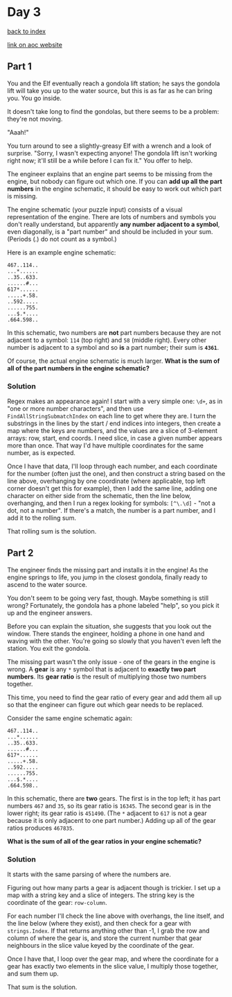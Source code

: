 # Day 3

[back to index](https://github.com/javorszky/adventofcode2023/)

[link on aoc website](https://adventofcode.com/2023/day/3)

## Part 1

You and the Elf eventually reach a gondola lift station; he says the gondola lift will take you up to the water source, but this is as far as he can bring you. You go inside.

It doesn't take long to find the gondolas, but there seems to be a problem: they're not moving.

"Aaah!"

You turn around to see a slightly-greasy Elf with a wrench and a look of surprise. "Sorry, I wasn't expecting anyone! The gondola lift isn't working right now; it'll still be a while before I can fix it." You offer to help.

The engineer explains that an engine part seems to be missing from the engine, but nobody can figure out which one. If you can **add up all the part numbers** in the engine schematic, it should be easy to work out which part is missing.

The engine schematic (your puzzle input) consists of a visual representation of the engine. There are lots of numbers and symbols you don't really understand, but apparently **any number adjacent to a symbol**, even diagonally, is a "part number" and should be included in your sum. (Periods (.) do not count as a symbol.)

Here is an example engine schematic:

```
467..114..
...*......
..35..633.
......#...
617*......
.....+.58.
..592.....
......755.
...$.*....
.664.598..
```

In this schematic, two numbers are **not** part numbers because they are not adjacent to a symbol: `114` (top right) and `58` (middle right). Every other number is adjacent to a symbol and so **is** a part number; their sum is **`4361`**.

Of course, the actual engine schematic is much larger. **What is the sum of all of the part numbers in the engine schematic?**

### Solution

Regex makes an appearance again! I start with a very simple one: `\d+`, as in "one or more number characters", and then use `FindAllStringSubmatchIndex` on each line to get where they are. I turn the substrings in the lines by the start / end indices into integers, then create a map where the keys are numbers, and the values are a slice of 3-element arrays: row, start, end coords. I need slice, in case a given number appears more than once. That way I'd have multiple coordinates for the same number, as is expected.

Once I have that data, I'll loop through each number, and each coordinate for the number (often just the one), and then construct a string based on the line above, overhanging by one coordinate (where applicable, top left corner doesn't get this for example), then I add the same line, adding one character on either side from the schematic, then the line below, overhanging, and then I run a regex looking for symbols: `[^\.\d]` - "not a dot, not a number". If there's a match, the number is a part number, and I add it to the rolling sum.

That rolling sum is the solution.

## Part 2

The engineer finds the missing part and installs it in the engine! As the engine springs to life, you jump in the closest gondola, finally ready to ascend to the water source.

You don't seem to be going very fast, though. Maybe something is still wrong? Fortunately, the gondola has a phone labeled "help", so you pick it up and the engineer answers.

Before you can explain the situation, she suggests that you look out the window. There stands the engineer, holding a phone in one hand and waving with the other. You're going so slowly that you haven't even left the station. You exit the gondola.

The missing part wasn't the only issue - one of the gears in the engine is wrong. A **gear** is any `*` symbol that is adjacent to **exactly two part numbers**. Its **gear ratio** is the result of multiplying those two numbers together.

This time, you need to find the gear ratio of every gear and add them all up so that the engineer can figure out which gear needs to be replaced.

Consider the same engine schematic again:


```
467..114..
...*......
..35..633.
......#...
617*......
.....+.58.
..592.....
......755.
...$.*....
.664.598..
```

In this schematic, there are **two** gears. The first is in the top left; it has part numbers `467` and `35`, so its gear ratio is `16345`. The second gear is in the lower right; its gear ratio is `451490`. (The `*` adjacent to `617` is not a gear because it is only adjacent to one part number.) Adding up all of the gear ratios produces `467835`.

**What is the sum of all of the gear ratios in your engine schematic?**

### Solution

It starts with the same parsing of where the numbers are.

Figuring out how many parts a gear is adjacent though is trickier. I set up a map with a string key and a slice of integers. The string key is the coordinate of the gear: `row-column`.

For each number I'll check the line above with overhangs, the line itself, and the line below (where they exist), and then check for a gear with `strings.Index`. If that returns anything other than -1, I grab the row and column of where the gear is, and store the current number that gear neighbours in the slice value keyed by the coordinate of the gear.

Once I have that, I loop over the gear map, and where the coordinate for a gear has exactly two elements in the slice value, I multiply those together, and sum them up.

That sum is the solution.